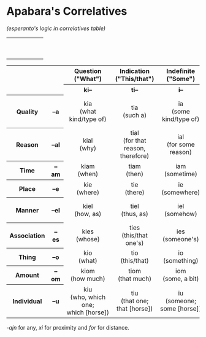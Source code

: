 # Apabara's Correlatives

*(esperanto's logic in correlatives table)*

|            |            |            |            |            |            |
|:----------:|:----------:|:----------:|:----------:|:----------:|:----------:|
|            |            |            |            |            |            |
|            |            |            |            |            |            |
|            |            |            |            |            |            |
|            |            |            |            |            |            |
|            |            |            |            |            |            |
|            |            |            |            |            |            |
|            |            |            |            |            |            |
|            |            |            |            |            |            |
|            |            |            |            |            |            |


<table class="wikitable" style="text-align:center">
  <tbody>
    <tr>
      <th colspan="2" rowspan="2"></th>
      <th>Question<br>("What")</th>
      <th>Indication<br>("This/that")</th>
      <th>Indefinite<br>("Some")</th>
      <th>Universal<br>("Each,&nbsp;every")</th>
      <th>Negative<br>("No")</th>
    </tr>
    <tr>
      <th>ki–</th>
      <th>ti–</th>
      <th>i–</th>
      <th>ĉi–</th>
      <th>neni–</th>
    </tr>
    <tr>
      <th>Quality</th>
      <th>–a</th>
      <td align='center'>kia<br>(what kind/type of)</td>
      <td align='center'>tia<br>(such a)</td>
      <td align='center'>ia<br>(some kind/type of)</td>
      <td align='center'>ĉia<br>(every kind/type of)</td>
      <td align='center'>nenia<br>(no kind/type of)</td>
    </tr>
    <tr>
      <th>Reason</th>
      <th>–al</th>
      <td align='center'>kial<br>(why)</td>
      <td align='center'>tial<br>(for that reason, <br>therefore)</td>
      <td align='center'>ial<br>(for some reason)</td>
      <td align='center'>ĉial<br>(for all reasons)</td>
      <td align='center'>nenial<br>(for no reason)</td>
    </tr>
    <tr>
      <th>Time</th>
      <th>–am</th>
      <td align='center'>kiam<br>(when)</td>
      <td align='center'>tiam<br>(then)</td>
      <td align='center'>iam<br>(sometime)</td>
      <td align='center'>ĉiam<br>(always)</td>
      <td align='center'>neniam<br>(never)</td>
    </tr>
    <tr>
      <th>Place</th>
      <th>–e</th>
      <td align='center'>kie<br>(where)</td>
      <td align='center'>tie<br>(there)</td>
      <td align='center'>ie<br>(somewhere)</td>
      <td align='center'>ĉie<br>(everywhere)</td>
      <td align='center'>nenie<br>(nowhere)</td>
    </tr>
    <tr>
      <th>Manner</th>
      <th>–el</th>
      <td align='center'>kiel<br>(how, as)</td>
      <td align='center'>tiel<br>(thus, as)</td>
      <td align='center'>iel<br>(somehow)</td>
      <td align='center'>ĉiel<br>(in every way)</td>
      <td align='center'>neniel<br>(no-how, in&nbsp;no&nbsp;way)</td>
    </tr>
    <tr>
      <th>Association</th>
      <th>–es</th>
      <td align='center'>kies<br>(whose)</td>
      <td align='center'>ties<br>(this/that one's)</td>
      <td align='center'>ies<br>(someone's)</td>
      <td align='center'>ĉies<br>(everyone's)</td>
      <td align='center'>nenies<br>(no one's)</td>
    </tr>
    <tr>
      <th>Thing</th>
      <th>–o</th>
      <td align='center'>kio<br>(what)</td>
      <td align='center'>tio<br>(this/that)</td>
      <td align='center'>io<br>(something)</td>
      <td align='center'>ĉio<br>(everything)</td>
      <td align='center'>nenio<br>(nothing)</td>
    </tr>
    <tr>
      <th>Amount</th>
      <th>–om</th>
      <td align='center'>kiom<br>(how much)</td>
      <td align='center'>tiom<br>(that much)</td>
      <td align='center'>iom<br>(some, a&nbsp;bit)</td>
      <td align='center'>ĉiom<br>(all of it)</td>
      <td align='center'>neniom<br>(none)</td>
    </tr>
    <tr>
      <th>Individual</th>
      <th>–u</th>
      <td align='center'>kiu<br>(who, which one; <br>which&nbsp;[horse])</td>
      <td align='center'>tiu<br>(that one; <br>that&nbsp;[horse])</td>
      <td align='center'>iu<br>(someone; <br>some&nbsp;[horse])</td>
      <td align='center'>ĉiu<br>(everyone; <br>each&nbsp;[horse], all&nbsp;[horses])</td>
      <td align='center'>neniu<br>(no one; <br>no&nbsp;[horse])</td>
    </tr>
  </tbody>
</table>


*-ajn* for any, *xi* for proximity and *for* for distance.
